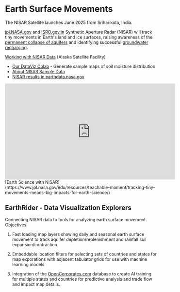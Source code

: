 # Earth Surface Movements

The NISAR Satellite launches June 2025 from Sriharikota, India.
<!--The NASA-ISRO Synthetic Aperture Radar (NISAR) -->

[jpl.NASA.gov](https://nisar.jpl.nasa.gov/) and [ISRO.gov.in](https://www.isro.gov.in/NISARSatellite.html) Synthetic Aperture Radar (NISAR) will track tiny movements in Earth's land and ice surfaces, raising awareness of the [permanent collapse of aquifers](https://www.wired.com/story/the-ongoing-collapse-of-the-worlds-aquifers/) and identifying successful [groundwater recharging](../data-commons/docs/water/).

[Working with NISAR Data](https://asf.alaska.edu/working-with-nisar-sample-data/) (Alaska Satellite Facility)  
- [Our DataViz Colab](https://colab.research.google.com/drive/1fQupj6md6EhaESmfIuWu2qrQ-TuW6-gn?usp=sharing) - Generate sample maps of soil moisture distribution
- [About NISAR Sample Data](https://nisar.jpl.nasa.gov/data/sample-data/)
- [NISAR results in earthdata.nasa.gov](https://www.earthdata.nasa.gov/search?keys=NISAR)  

<iframe width="560" height="315" src="https://www.youtube.com/embed/2AFEbG16mY4?si=fOrCzYMdR5JxWpeo" title="YouTube video player" frameborder="0" allow="accelerometer; autoplay; clipboard-write; encrypted-media; gyroscope; picture-in-picture; web-share" referrerpolicy="strict-origin-when-cross-origin" allowfullscreen></iframe>
[Earth Science with NISAR](https://www.jpl.nasa.gov/edu/resources/teachable-moment/tracking-tiny-movements-means-big-impacts-for-earth-science/)

## EarthRider - Data Visualization Explorers

Connecting NISAR data to tools for analyzing earth surface movement. Objectives:

1. Fast loading map layers showing daily and seasonal earth surface movement to track aquifer depletion/replenishment and rainfall soil expansion/contraction.

2.  Embeddable location filters for selecting sets of countries and states for map exporations with adjacent tabulator grids for use with machine learning models.

3. Integration of the [OpenCorporates.com](https://opencorporates.com/) database to create AI training for multiple states and countries for predictive analysis and trade flow and impact map details.
